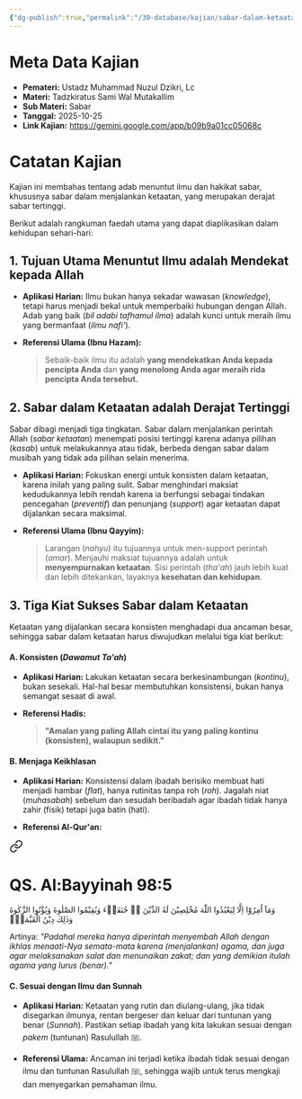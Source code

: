 ```yaml
---
{"dg-publish":true,"permalink":"/30-database/kajian/sabar-dalam-ketaatan-adalah-derajat-tertinggi/","tags":["kajian"]}
---
```





# Meta Data Kajian 
<div><ul class="dataview list-view-ul"><li><span><strong>Pemateri:</strong> Ustadz Muhammad Nuzul Dzikri, Lc</span></li><li><span><strong>Materi:</strong> Tadzkiratus Sami Wal Mutakallim</span></li><li><span><strong>Sub Materi:</strong> Sabar</span></li><li><span><strong>Tanggal:</strong> 2025-10-25</span></li><li><span><strong>Link Kajian:</strong> <a rel="noopener nofollow" class="external-link" href="https://gemini.google.com/app/b09b9a01cc05068c" target="_blank">https://gemini.google.com/app/b09b9a01cc05068c</a></span></li></ul></div>

# Catatan Kajian
Kajian ini membahas tentang adab menuntut ilmu dan hakikat sabar, khususnya sabar dalam menjalankan ketaatan, yang merupakan derajat sabar tertinggi.

Berikut adalah rangkuman faedah utama yang dapat diaplikasikan dalam kehidupan sehari-hari:

## 1. Tujuan Utama Menuntut Ilmu adalah Mendekat kepada Allah

- **Aplikasi Harian:** Ilmu bukan hanya sekadar wawasan (_knowledge_), tetapi harus menjadi bekal untuk memperbaiki hubungan dengan Allah. Adab yang baik (_bil adabi tafhamul ilma_) adalah kunci untuk meraih ilmu yang bermanfaat (_ilmu nafi'_).
    
- **Referensi Ulama (Ibnu Hazam):**
    
    > Sebaik-baik ilmu itu adalah **yang mendekatkan Anda kepada pencipta Anda** dan **yang menolong Anda agar meraih rida pencipta Anda tersebut.**
    

## 2. Sabar dalam Ketaatan adalah Derajat Tertinggi

Sabar dibagi menjadi tiga tingkatan. Sabar dalam menjalankan perintah Allah (_sabar ketaatan_) menempati posisi tertinggi karena adanya pilihan (_kasab_) untuk melakukannya atau tidak, berbeda dengan sabar dalam musibah yang tidak ada pilihan selain menerima.

- **Aplikasi Harian:** Fokuskan energi untuk konsisten dalam ketaatan, karena inilah yang paling sulit. Sabar menghindari maksiat kedudukannya lebih rendah karena ia berfungsi sebagai tindakan pencegahan (_preventif_) dan penunjang (_support_) agar ketaatan dapat dijalankan secara maksimal.
    
- **Referensi Ulama (Ibnu Qayyim):**
    
    > Larangan (_nahyu_) itu tujuannya untuk men-support perintah (_amar_). Menjauhi maksiat tujuannya adalah untuk **menyempurnakan ketaatan**. Sisi perintah (_tha'ah_) jauh lebih kuat dan lebih ditekankan, layaknya **kesehatan dan kehidupan**.
    

## 3. Tiga Kiat Sukses Sabar dalam Ketaatan

Ketaatan yang dijalankan secara konsisten menghadapi dua ancaman besar, sehingga sabar dalam ketaatan harus diwujudkan melalui tiga kiat berikut:

#### A. Konsisten (_Dawamut Ta'ah_)

- **Aplikasi Harian:** Lakukan ketaatan secara berkesinambungan (_kontinu_), bukan sesekali. Hal-hal besar membutuhkan konsistensi, bukan hanya semangat sesaat di awal.
    
- **Referensi Hadis:**
    
    > **"Amalan yang paling Allah cintai itu yang paling kontinu (konsisten), walaupun sedikit."**
    

#### B. Menjaga Keikhlasan

- **Aplikasi Harian:** Konsistensi dalam ibadah berisiko membuat hati menjadi hambar (_flat_), hanya rutinitas tanpa roh (_roh_). Jagalah niat (_muhasabah_) sebelum dan sesudah beribadah agar ibadah tidak hanya zahir (fisik) tetapi juga batin (hati).
    
- **Referensi Al-Qur'an:**
    
<div class="transclusion internal-embed is-loaded"><a class="markdown-embed-link" href="/30-database/al-quran/all-surah/#qs-al-bayyinah-98-5" aria-label="Open link"><svg xmlns="http://www.w3.org/2000/svg" width="24" height="24" viewBox="0 0 24 24" fill="none" stroke="currentColor" stroke-width="2" stroke-linecap="round" stroke-linejoin="round" class="svg-icon lucide-link"><path d="M10 13a5 5 0 0 0 7.54.54l3-3a5 5 0 0 0-7.07-7.07l-1.72 1.71"></path><path d="M14 11a5 5 0 0 0-7.54-.54l-3 3a5 5 0 0 0 7.07 7.07l1.71-1.71"></path></svg></a><div class="markdown-embed">



# QS. Al:Bayyinah 98:5
وَمَآ اُمِرُوْٓا اِلَّا لِيَعْبُدُوا اللّٰهَ مُخْلِصِيْنَ لَهُ الدِّيْنَ ەۙ حُنَفَاۤءَ وَيُقِيْمُوا الصَّلٰوةَ وَيُؤْتُوا الزَّكٰوةَ وَذٰلِكَ دِيْنُ الْقَيِّمَةِۗ

Artinya: *"Padahal mereka hanya diperintah menyembah Allah dengan ikhlas menaati-Nya semata-mata karena (menjalankan) agama, dan juga agar melaksanakan salat dan menunaikan zakat; dan yang demikian itulah agama yang lurus (benar)."*



</div></div>

    

#### C. Sesuai dengan Ilmu dan Sunnah

- **Aplikasi Harian:** Ketaatan yang rutin dan diulang-ulang, jika tidak disegarkan ilmunya, rentan bergeser dan keluar dari tuntunan yang benar (_Sunnah_). Pastikan setiap ibadah yang kita lakukan sesuai dengan _pakem_ (tuntunan) Rasulullah ﷺ.
    
- **Referensi Ulama:** Ancaman ini terjadi ketika ibadah tidak sesuai dengan ilmu dan tuntunan Rasulullah ﷺ, sehingga wajib untuk terus mengkaji dan menyegarkan pemahaman ilmu.
 
 